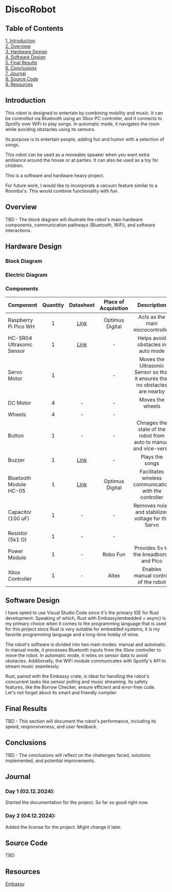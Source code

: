 # DiscoRobot
## Table of Contents
[1. Introduction](#introduction)\
[2. Overview](#overview)\
[3. Hardware Design](#hardware-design)\
[4. Software Design](#software-design)\
[5. Final Results](#final-results)\
[6. Conclusions](#conclusions)\
[7. Journal](#journal)\
[8. Source Code](#source-code)\
[9. Resources](#resources)

## Introduction
This robot is designed to entertain by combining mobility and music. It can be controlled via Bluetooth using an Xbox PC controller, and it connects to Spotify over WiFi to play songs. In automatic mode, it navigates the room while avoiding obstacles using its sensors.

Its purpose is to entertain people, adding fun and humor with a selection of songs.

This robot can be used as a moveable speaker when you want extra ambiance around the house or at parties. It can also be used as a toy for children.

This is a software and hardware heavy project.

For future work, I would like to incorporate a vacuum feature similar to a Roomba's. This would combine functionality with fun.

## Overview
TBD - The block diagram will illustrate the robot's main hardware components, communication pathways (Bluetooth, WiFi), and software interactions.

## Hardware Design
### Block Diagram
### Electric Diagram
### Components
| Component                 | Quantity | Datasheet                                                          | Place of Acquisition | Description |
| :------------------------ | :------: | :----------------------------------------------------------------: | :------------------: | :---------: |
| Raspberry Pi Pico WH      |     1    | [Link](https://datasheets.raspberrypi.com/picow/pico-w-datasheet.pdf)      | Optimus Digital      | Acts as the main microcontroller   |          
| HC-SR04 Ultrasonic Sensor |     1    | [Link](https://cdn.sparkfun.com/datasheets/Sensors/Proximity/HCSR04.pdf)   | -                    | Helps avoid obstacles in auto mode |
| Servo Motor               |     1    |                                                                    | -                    | Moves the Ultrasonic Sensor so that it ensures that no obstacles are nearby |      
| DC Motor                  |     4    | -                                                                  | -                    | Moves the wheels |
| Wheels                    |     4    | -                                                                  | -                    | 
| Button                    |     1    | -                                                                  | -                    | Chnages the state of the robot from auto to manual and vice-versa |
| Buzzer                    |     1    | [Link](https://www.farnell.com/datasheets/2171929.pdf)                     | -                    | Plays the songs |
| Bluetooth Module HC-05    |     1    | [Link](https://components101.com/sites/default/files/component_datasheet/HC-05%20Datasheet.pdf)                                                                   | Optimus Digital      | Facilitates wireless communication with the controller |
| Capacitor (100 uF)        |     1    | -                                                                  | -                    | Removes noise and stabilizes voltage for the Servo |
| Resistor (5k1 O)          |     1    | -                                                                  | -                    |
| Power Module              |     1    | -                                                                  | Robo Fun             | Provides 5v to the breadbords and Pico |
| Xbox Controller           |     1    | -                                                                  | Altex                | Enables manual control of the robot |
  
## Software Design
I have opted to use Visual Studio Code since it's the primary IDE for Rust development. Speaking of which, Rust with Embassy(embedded + async) is my primary choice when it comes to the programming language that is used for this project since Rust is very suitable for embedded systems, it is my favorite programming language and a long-time hobby of mine.

The robot's software is divided into two main modes: manual and automatic. In manual mode, it processes Bluetooth inputs from the Xbox controller to move the robot. In automatic mode, it relies on sensor data to avoid obstacles. Additionally, the WiFi module communicates with Spotify's API to stream music seamlessly.

Rust, paired with the Embassy crate, is ideal for handling the robot's concurrent tasks like sensor polling and music streaming. Its safety features, like the Borrow Checker, ensure efficient and error-free code. Let's not forget about its smart and friendly compiler.

## Final Results
TBD - This section will document the robot's performance, including its speed, responsiveness, and user feedback.

## Conclusions
TBD - The conclusions will reflect on the challenges faced, solutions implemented, and potential improvements.

## Journal
### Day 1 (02.12.2024):
Started the documentation for the project. So far so good right now.

### Day 2 (04.12.2024):
Added the license for the project. Might change it later.

## Source Code
TBD

## Resources
[Embassy](https://embassy.dev/)

